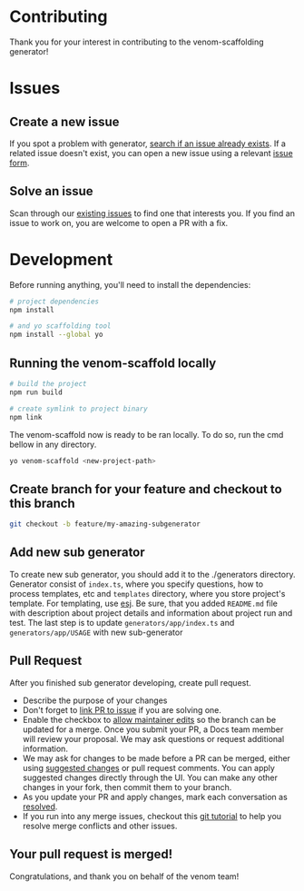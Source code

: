 # Contributing

Thank you for your interest in contributing to the venom-scaffolding generator!

# Issues

## Create a new issue

If you spot a problem with generator, [search if an issue already exists](https://docs.github.com/en/github/searching-for-information-on-github/searching-on-github/searching-issues-and-pull-requests#search-by-the-title-body-or-comments). If a related issue doesn't exist, you can open a new issue using a relevant [issue form](https://github.com/venom-blockchain/generator-venom-scaffold/issues/new/choose).

## Solve an issue

Scan through our [existing issues](https://github.com/venom-blockchain/generator-venom-scaffold/issues) to find one that interests you. If you find an issue to work on, you are welcome to open a PR with a fix.

# Development

Before running anything, you'll need to install the dependencies:

```bash
# project dependencies
npm install

# and yo scaffolding tool
npm install --global yo
```

## Running the venom-scaffold locally

```bash
# build the project
npm run build

# create symlink to project binary
npm link
```

The venom-scaffold now is ready to be ran locally. To do so, run the cmd bellow in any directory.

```bash
yo venom-scaffold <new-project-path>
```

## Create branch for your feature and checkout to this branch

```bash
git checkout -b feature/my-amazing-subgenerator
```

## Add new sub generator

To create new sub generator, you should add it to the ./generators directory. Generator consist of `index.ts`, where you specify questions, how to process templates, etc and `templates` directory, where you store project's template.
For templating, use [esj](https://ejs.co/). Be sure, that you added `README.md` file with description about project details and information about project run and test. The last step is to update `generators/app/index.ts` and `generators/app/USAGE` with new sub-generator

## Pull Request

After you finished sub generator developing, create pull request.

- Describe the purpose of your changes
- Don't forget to [link PR to issue](https://docs.github.com/en/issues/tracking-your-work-with-issues/linking-a-pull-request-to-an-issue) if you are solving one.
- Enable the checkbox to [allow maintainer edits](https://docs.github.com/en/github/collaborating-with-issues-and-pull-requests/allowing-changes-to-a-pull-request-branch-created-from-a-fork) so the branch can be updated for a merge.
  Once you submit your PR, a Docs team member will review your proposal. We may ask questions or request additional information.
- We may ask for changes to be made before a PR can be merged, either using [suggested changes](https://docs.github.com/en/github/collaborating-with-issues-and-pull-requests/incorporating-feedback-in-your-pull-request) or pull request comments. You can apply suggested changes directly through the UI. You can make any other changes in your fork, then commit them to your branch.
- As you update your PR and apply changes, mark each conversation as [resolved](https://docs.github.com/en/github/collaborating-with-issues-and-pull-requests/commenting-on-a-pull-request#resolving-conversations).
- If you run into any merge issues, checkout this [git tutorial](https://github.com/skills/resolve-merge-conflicts) to help you resolve merge conflicts and other issues.

## Your pull request is merged!

Congratulations, and thank you on behalf of the venom team!
